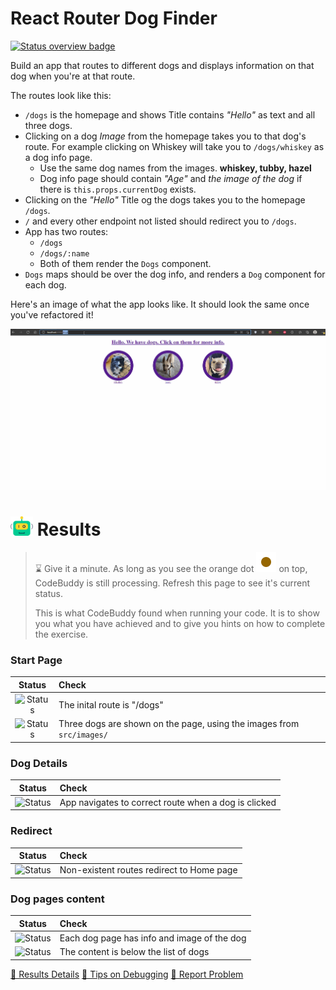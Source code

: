 # React Router Dog Finder
[![Status overview badge](../../blob/badges/.github/badges/main/badge.svg)](#-results)


Build an app that routes to different dogs and displays information on that dog when you're at that route.

The routes look like this:

- `/dogs` is the homepage and shows Title contains _"Hello"_ as text and all three dogs.
- Clicking on a dog _Image_ from the homepage takes you to that dog's route. For example clicking on Whiskey will take you to `/dogs/whiskey` as a dog info page.
    - Use the same dog names from the images. __whiskey, tubby, hazel__
    - Dog info page should contain _"Age"_ and _the image of the dog_ if there is `this.props.currentDog` exists.
- Clicking on the _"Hello"_ Title og the dogs takes you to the homepage `/dogs`. 
- `/` and every other endpoint not listed should redirect you to `/dogs`.
- App has two routes: 
    - `/dogs` 
    - `/dogs/:name`
    - Both of them render the `Dogs` component.
- `Dogs` maps should be over the dog info, and renders a `Dog` component for each dog.

Here's an image of what the app looks like. It should look the same once you've refactored it!

![dog finder app](./dog-finder.gif)

[//]: # (autograding info start)
# <img src="https://github.com/DCI-EdTech/autograding-setup/raw/main/assets/bot-large.svg" alt="" data-canonical-src="https://github.com/DCI-EdTech/autograding-setup/raw/main/assets/bot-large.svg" height="31" /> Results
> ⌛ Give it a minute. As long as you see the orange dot ![processing](https://raw.githubusercontent.com/DCI-EdTech/autograding-setup/main/assets/processing.svg) on top, CodeBuddy is still processing. Refresh this page to see it's current status.
>
> This is what CodeBuddy found when running your code. It is to show you what you have achieved and to give you hints on how to complete the exercise.


### Start Page

|                 Status                  | Check                                                                                    |
| :-------------------------------------: | :--------------------------------------------------------------------------------------- |
| ![Status](../../blob/badges/.github/badges/main/status0.svg) | The inital route is "/dogs" |
| ![Status](../../blob/badges/.github/badges/main/status1.svg) | Three dogs are shown on the page, using the images from `src/images/` |

### Dog Details

|                 Status                  | Check                                                                                    |
| :-------------------------------------: | :--------------------------------------------------------------------------------------- |
| ![Status](../../blob/badges/.github/badges/main/status2.svg) | App navigates to correct route when a dog is clicked |

### Redirect

|                 Status                  | Check                                                                                    |
| :-------------------------------------: | :--------------------------------------------------------------------------------------- |
| ![Status](../../blob/badges/.github/badges/main/status3.svg) | Non-existent routes redirect to Home page |

### Dog pages content

|                 Status                  | Check                                                                                    |
| :-------------------------------------: | :--------------------------------------------------------------------------------------- |
| ![Status](../../blob/badges/.github/badges/main/status4.svg) | Each dog page has info and image of the dog |
| ![Status](../../blob/badges/.github/badges/main/status5.svg) | The content is below the list of dogs |



[🔬 Results Details](../../actions)
[🐞 Tips on Debugging](https://github.com/DCI-EdTech/autograding-setup/wiki/How-to-work-with-CodeBuddy)
[📢 Report Problem](https://docs.google.com/forms/d/e/1FAIpQLSfS8wPh6bCMTLF2wmjiE5_UhPiOEnubEwwPLN_M8zTCjx5qbg/viewform?usp=pp_url&entry.652569746=SPA-router-dog-finder)


[//]: # (autograding info end)